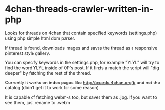 # 4chan-threads-crawler-written-in-php
Looks for threads on 4chan that contain specified keywords (settings.php) using php simple html dom parser.

If thread is found, downloads images and saves the thread as a responsive pinterest style gallery.

You can specify keywords in the settings.php, for example "YLYL" will try to find the word YLYL inside of OP's post. If it finds a match the script will "dig deeper" by fetching the rest of the thread.

Currently it works on index pages like http://boards.4chan.org/b and not the catalog (didn't get it to work for some reason)

It is capable of fetching webm-s too, but saves them as .jpg. If you want to see them, just rename to .webm
